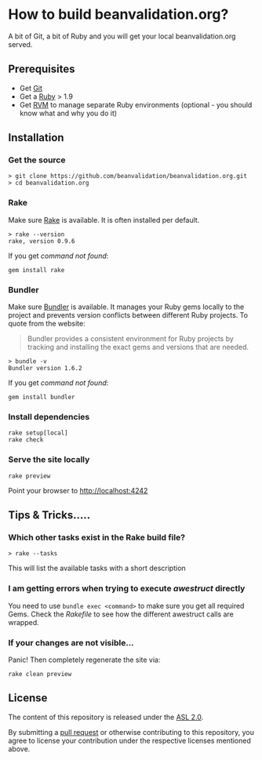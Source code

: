 # How to build beanvalidation.org?

A bit of Git, a bit of Ruby and you will get your local beanvalidation.org served.

## Prerequisites

* Get [Git](http://git-scm.com)
* Get a [Ruby](https://www.ruby-lang.org/en/) > 1.9
* Get [RVM](https://rvm.io/) to manage separate Ruby environments (optional - you should know what and why you do it)

## Installation

### Get the source

    > git clone https://github.com/beanvalidation/beanvalidation.org.git
    > cd beanvalidation.org

### Rake

Make sure [Rake](https://github.com/jimweirich/rake) is available. It is often installed per default.

    > rake --version
    rake, version 0.9.6

If you get *command not found*:

    gem install rake

### Bundler

Make sure [Bundler](http://bundler.io/) is available. It manages your Ruby gems locally to the project
and prevents version conflicts between different Ruby projects. To quote from the website:

> Bundler provides a consistent environment for Ruby projects by tracking and installing the exact
> gems and versions that are needed.

    > bundle -v
    Bundler version 1.6.2

If you get *command not found*:

    gem install bundler

### Install  dependencies

    rake setup[local]
    rake check

### Serve the site locally

    rake preview

Point your browser to [http://localhost:4242](http://localhost:4242)

## Tips & Tricks.....

### Which other tasks exist in the Rake build file?

    > rake --tasks

This will list the available tasks with a short description

### I am getting errors when trying to execute *awestruct* directly

You need to use `bundle exec <command>` to make sure you get all required Gems. Check the *Rakefile*
to see how the different awestruct calls are wrapped.

### If your changes are not visible...

Panic! Then completely regenerate the site via:

    rake clean preview

## License

The content of this repository is released under the [ASL 2.0](http://www.apache.org/licenses/LICENSE-2.0.txt).

By submitting a [pull request](https://help.github.com/articles/using-pull-requests) or otherwise
contributing to this repository, you agree to license your contribution under the respective
licenses mentioned above.
